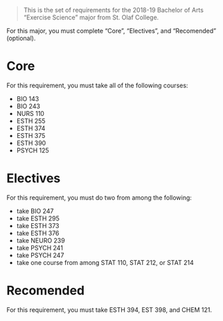 > This is the set of requirements for the 2018-19 Bachelor of Arts “Exercise
> Science” major from St. Olaf College.

For this major, you must complete “Core”, “Electives”, and “Recomended” (optional).

# Core
For this requirement, you must take all of the following courses:

- BIO 143
- BIO 243
- NURS 110
- ESTH 255
- ESTH 374
- ESTH 375
- ESTH 390
- PSYCH 125


# Electives
For this requirement, you must do two from among the following:

- take BIO 247
- take ESTH 295
- take ESTH 373
- take ESTH 376
- take NEURO 239
- take PSYCH 241
- take PSYCH 247
- take one course from among STAT 110, STAT 212, or STAT 214


# Recomended
For this requirement, you must take ESTH 394, EST 398, and CHEM 121.



